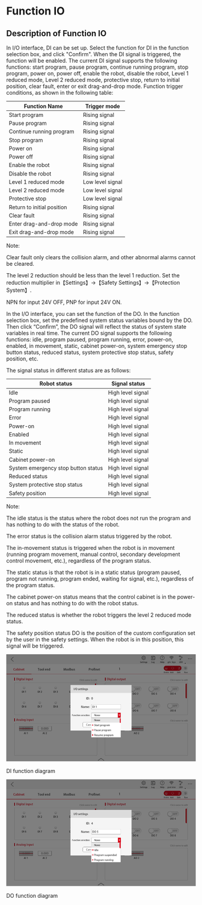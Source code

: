 # Function IO

## Description of Function IO 

In I/O interface, DI can be set up. Select the function for DI in the function selection box, and click "Confirm". When the DI signal is triggered, the function will be enabled. The current DI signal supports the following functions: start program, pause program, continue running program, stop program, power on, power off, enable the robot, disable the robot, Level 1 reduced mode, Level 2 reduced mode, protective stop, return to initial position, clear fault, enter or exit drag-and-drop mode. Function trigger conditions, as shown in the following table:

| **Function Name**    | **Trigger mode** |
| -------------------------- | ---------------------- |
| Start program              | Rising signal          |
| Pause program              | Rising signal          |
| Continue running program   | Rising signal          |
| Stop program               | Rising signal          |
| Power on                   | Rising signal          |
| Power off                  | Rising signal          |
| Enable the robot           | Rising signal          |
| Disable the robot          | Rising signal          |
| Level 1 reduced mode       | Low level signal       |
| Level 2 reduced mode       | Low level signal       |
| Protective stop            | Low level signal       |
| Return to initial position | Rising signal          |
| Clear fault                | Rising signal          |
| Enter drag-and-drop mode   | Rising signal          |
| Exit drag-and-drop mode    | Rising signal          |

Note:

Clear fault only clears the collision alarm, and other abnormal alarms cannot be cleared.

The level 2 reduction should be less than the level 1 reduction. Set the reduction multiplier in【Settings】→【Safety Settings】→【Protection System】.

NPN for input 24V OFF, PNP for input 24V ON.

In the I/O interface, you can set the function of the DO. In the function selection box, set the predefined system status variables bound by the DO. Then click “Confirm”, the DO signal will reflect the status of system state variables in real time. The current DO signal supports the following functions: idle, program paused, program running, error, power-on, enabled, in movement, static, cabinet power-on, system emergency stop button status, reduced status, system protective stop status, safety position, etc.

The signal status in different status are as follows:

| **Robot status**              | **Signal status** |
| ----------------------------------- | ----------------------- |
| Idle                                | High level signal       |
| Program paused                      | High level signal       |
| Program running                     | High level signal       |
| Error                               | High level signal       |
| Power-on                            | High level signal       |
| Enabled                             | High level signal       |
| In movement                         | High level signal       |
| Static                              | High level signal       |
| Cabinet power-on                    | High level signal       |
| System emergency stop button status | High level signal       |
| Reduced status                      | High level signal       |
| System protective stop status       | High level signal       |
| Safety position                     | High level signal       |

Note:

The idle status is the status where the robot does not run the program and has nothing to do with the status of the robot.

The error status is the collision alarm status triggered by the robot.

The in-movement status is triggered when the robot is in movement (running program movement, manual control, secondary development control movement, etc.), regardless of the program status.

The static status is that the robot is in a static status (program paused, program not running, program ended, waiting for signal, etc.), regardless of the program status.

The cabinet power-on status means that the control cabinet is in the power-on status and has nothing to do with the robot status.

The reduced status is whether the robot triggers the level 2 reduced mode status.

The safety position status DO is the position of the custom configuration set by the user in the safety settings. When the robot is in this position, this signal will be triggered.  

![image-20230606170417632](../../../resource/en/funcIO/image-20230606170417632.png)

DI function diagram  

![image-20230606170422377](../../../resource/en/funcIO/image-20230606170422377.png)

DO function diagram  